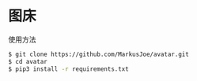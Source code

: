 # 图床

使用方法
```bash
$ git clone https://github.com/MarkusJoe/avatar.git
$ cd avatar
$ pip3 install -r requirements.txt
```